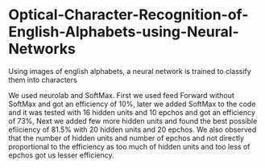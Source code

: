 # Optical-Character-Recognition-of-English-Alphabets-using-Neural-Networks
Using images of english alphabets, a neural network is trained to classify them into characters

We used neurolab and SoftMax. First we used feed Forward without SoftMax and got an efficiency of 10%, later we added SoftMax to the code and it was tested with 16 hidden units and 10 epchos and got an efficiency of 73%, Next we added few more hidden units and found the best possible efiiciency of 81.5% with 20 hidden units and 20 epchos.
We also observed that the number of hidden units and number of epchos and not directly proportional to the efficiency as too much of hidden units and too less of epchos got us lesser efficiency.